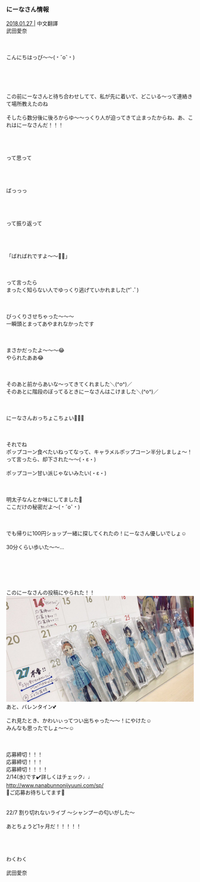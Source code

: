 ### にーなさん情報
<a target="_blank" rel="noreferrer noopener" href="http://blog.nanabunnonijyuuni.com/s/n227/diary/detail/427?ima=1914&cd=blog">2018.01.27 </a>| 中文翻譯<a target="_blank" rel="noreferrer noopener" href=""></a><br>
武田愛奈<br><br><br><br>
こんにちはっぴ〜〜(﹡ˆoˆ﹡)<br><br><br><br><br><br>
この前にーなさんと待ち合わせしてて、私が先に着いて、どこいる〜って連絡きて場所教えたのね<br><br>
そしたら数分後に後ろからゆ〜〜っくり人が迫ってきて止まったからね、あ、これはにーなさんだ！！！<br><br><br><br><br>
って思って<br><br><br><br><br>
ばっっっ<br><br><br><br><br>
って振り返って<br><br><br><br><br>
「ばればれですよ〜〜🤗🤗」<br><br><br><br>
って言ったら<br>
まったく知らない人でゆっくり逃げていかれました(*ﾟ.ﾟ)<br><br><br><br>
びっくりさせちゃった〜〜〜<br>
一瞬頭とまってあやまれなかったです<br><br><br><br>
まさかだったよ〜〜〜😂<br>
やられたああ😂<br><br><br><br>
そのあと前からあいな〜ってきてくれました＼(^o^)／<br>
そのあとに階段のぼってるときにーなさんはこけました＼(^o^)／<br><br><br><br>
にーなさんおっちょこちょい👶🏻💕<br><br><br><br>
それでね<br>
ポップコーン食べたいねってなって、キャラメルポップコーン半分しましょ〜！って言ったら、却下された〜〜(・ε・)<br><br>
ポップコーン甘い派じゃないみたい(・ε・)<br><br><br><br>
明太子なんとか味にしてました🍿<br>
ここだけの秘密だよ〜(﹡ˆoˆ﹡)<br><br><br><br>
でも帰りに100円ショップ一緒に探してくれたの！にーなさん優しいでしょ☺️<br><br>
30分くらい歩いた〜〜…<br><br><br><br><br><br><br>
このにーなさんの投稿にやられた！！<br>
<img src="../../../../../Album/Backup/Blog/Aina/Jan2018/20180127_Blog_Aina_1.jpg"><br>
あと、バレンタイン💕<br><br>
これ見たとき、かわいぃってつい出ちゃった〜〜！にやけた☺️<br>
みんなも思ったでしょ〜〜☺️<br><br><br><br>
応募締切！！！<br>
応募締切！！！<br>
応募締切！！！！<br>
2/14(水)です✔️詳しくはチェック♩♩<br>
http://www.nanabunnonijyuuni.com/sp/<br>
🎀ご応募お待ちしてます🎀<br><br><br>
22/7 割り切れないライブ ～シャンプーの匂いがした～<br><br>
あとちょうど1ヶ月だ！！！！！<br><br><br><br><br>
わくわく<br><br>
武田愛奈